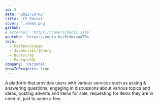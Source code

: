 ```yaml
---
id: 2
date: '2022-10-02'
title: 'CS Portal'
cover: './demo.png'
github: ''
# external: 'https://camerschools.site'
youtube: 'https://youtu.be/6LdmxpaATBs'
tech:
  - Python/Django
  - JavaScript/jQuery
  - Bootstrap
  - PostgreSQL
company: 'Personal'
showInProjects: true
---
```


A platform that provides users with various services such as asking & answering questions, engaging in discussions about various topics and ideas, posting adverts and items for sale, requesting for items they are in need of, just to name a few.

